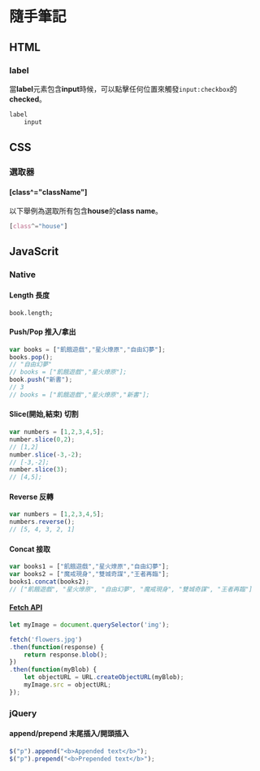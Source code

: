 # 隨手筆記
## HTML
### label
當**label**元素包含**input**時候，可以點擊任何位置來觸發`input:checkbox`的**checked**。
```html
label
    input 
```
## CSS
### 選取器
#### [class^="className"]
以下舉例為選取所有包含**house**的**class name**。
```scss
[class^="house"]
```
## JavaScrit
### Native
#### Length 長度
`book.length;`
#### Push/Pop 推入/拿出
```javascript
var books = ["飢餓遊戲","星火燎原","自由幻夢"];
books.pop();
// "自由幻夢"
// books = ["飢餓遊戲","星火燎原"];
book.push("新書");
// 3
// books = ["飢餓遊戲","星火燎原","新書"];
```
#### Slice(開始,結束) 切割
```javascript
var numbers = [1,2,3,4,5];
number.slice(0,2);
// [1,2]
number.slice(-3,-2);
// [-3,-2];
number.slice(3);
// [4,5];
```
#### Reverse 反轉
```javascript
var numbers = [1,2,3,4,5];
numbers.reverse();
// [5, 4, 3, 2, 1]
```
#### Concat 接取
```javascript
var books1 = ["飢餓遊戲","星火燎原","自由幻夢"];
var books2 = ["魔戒現身","雙城奇謀","王者再臨"];
books1.concat(books2);
// ["飢餓遊戲", "星火燎原", "自由幻夢", "魔戒現身", "雙城奇謀", "王者再臨"]
```
#### [Fetch API](https://developer.mozilla.org/zh-CN/docs/Web/API/Fetch_API/Using_Fetch)
```javascript
let myImage = document.querySelector('img');

fetch('flowers.jpg')
.then(function(response) {
    return response.blob();
})
.then(function(myBlob) {
    let objectURL = URL.createObjectURL(myBlob);
    myImage.src = objectURL;
});
```

### jQuery
#### append/prepend 末尾插入/開頭插入
```javascript
$("p").append("<b>Appended text</b>");
$("p").prepend("<b>Prepended text</b>");
```
